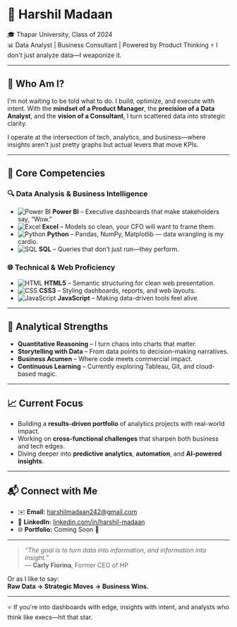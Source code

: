 # 👑 Harshil Madaan

🎓 Thapar University, Class of 2024  
📊 Data Analyst | Business Consultant | Powered by Product Thinking
⚡ I don't just analyze data—I weaponize it.

---

## 🧠 Who Am I?

I'm not waiting to be told what to do. I build, optimize, and execute with intent. With the **mindset of a Product Manager**, the **precision of a Data Analyst**, and the **vision of a Consultant**, I turn scattered data into strategic clarity.

I operate at the intersection of tech, analytics, and business—where insights aren't just pretty graphs but actual levers that move KPIs.

---

## 💼 Core Competencies

### 🔍 Data Analysis & Business Intelligence
- ![Power BI](https://img.shields.io/badge/-PowerBI-F2C811?logo=powerbi&logoColor=black&style=flat) **Power BI** – Executive dashboards that make stakeholders say, “Wow.”
- ![Excel](https://img.shields.io/badge/-Advanced%20Excel-217346?logo=microsoft-excel&logoColor=white&style=flat) **Excel** – Models so clean, your CFO will want to frame them.
- ![Python](https://img.shields.io/badge/-Python-3776AB?logo=python&logoColor=white&style=flat) **Python** – Pandas, NumPy, Matplotlib — data wrangling is my cardio.
- ![SQL](https://img.shields.io/badge/-SQL-4479A1?logo=postgresql&logoColor=white&style=flat) **SQL** – Queries that don’t just run—they perform.

### 🌐 Technical & Web Proficiency
- ![HTML](https://img.shields.io/badge/-HTML5-E34F26?logo=html5&logoColor=white&style=flat) **HTML5** – Semantic structuring for clean web presentation.
- ![CSS](https://img.shields.io/badge/-CSS3-1572B6?logo=css3&logoColor=white&style=flat) **CSS3** – Styling dashboards, reports, and web layouts.
- ![JavaScript](https://img.shields.io/badge/-JavaScript-F7DF1E?logo=javascript&logoColor=black&style=flat) **JavaScript** – Making data-driven tools feel alive.

---

## 🔬 Analytical Strengths

- **Quantitative Reasoning** – I turn chaos into charts that matter.
- **Storytelling with Data** – From data points to decision-making narratives.
- **Business Acumen** – Where code meets commercial impact.
- **Continuous Learning** – Currently exploring Tableau, Git, and cloud-based magic.

---

## 📈 Current Focus

- Building a **results-driven portfolio** of analytics projects with real-world impact.  
- Working on **cross-functional challenges** that sharpen both business and tech edges.  
- Diving deeper into **predictive analytics**, **automation**, and **AI-powered insights**.

---

## 📬 Connect with Me

- ✉️ **Email:** [harshilmadaan242@gmail.com](mailto:harshilmadaan242@gmail.com)  
- 💼 **LinkedIn:** [linkedin.com/in/harshil-madaan](https://www.linkedin.com/in/harshil-madaan/)  
- 🌐 **Portfolio:** Coming Soon 🚀

---

> _“The goal is to turn data into information, and information into insight.”_  
> — **Carly Fiorina**, Former CEO of HP

Or as I like to say:  
**Raw Data → Strategic Moves → Business Wins.**

---

⭐ If you're into dashboards with edge, insights with intent, and analysts who think like execs—hit that star.
